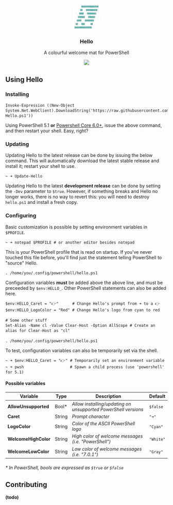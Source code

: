 <p align="center">
  <a href="https://github.com/electricduck/hello">
    <img src=".github/logo.png" width=80 height=80>
  </a>

  <h3 align="center">Hello</h3>

  <p align="center">
    A colourful welcome mat for PowerShell
  </p>
  
  <p align="center">
  <img src="https://i.imgur.com/vygwE2q.png">
  </p>
</p>

## Using Hello

### Installing

```
Invoke-Expression ((New-Object System.Net.WebClient).DownloadString('https://raw.githubusercontent.com/electricduck/hello/develop/Install-Hello.ps1'))
```

Using PowerShell 5.1 **or** [Powershell Core 6.0+](https://github.com/powershell/powershell), issue the above command, and then restart your shell. Easy, right?

### Updating

Updating Hello to the latest release can be done by issuing the below command. This will automatically download the latest stable release and install it; restart your shell to use.

```
~ ➜ Update-Hello
```

Updating Hello to the latest **development release** can be done by setting the `-Dev` parameter to `$true`. However, if something breaks and Hello no longer works, there is no way to revert this: you will need to destroy `hello.ps1` and install a fresh copy.

### Configuring

Basic customization is possible by setting environment variables in `$PROFILE`.

```
~ ➜ notepad $PROFILE # or another editor besides notepad
```

This is your PowerShell profile that is read on startup. If you've never touched this file before, you'll find just the statement telling PowerShell to "source" Hello.

```
. /home/you/.config/powershell/hello.ps1
```

Configuration variables **must** be added above the above line, and must be preceeded by `$env:HELLO_`. Other PowerShell statements can also be added here.

```
$env:HELLO_Caret = "👉"      # Change Hello's prompt from ➜ to a 👉
$env:HELLO_LogoColor = "Red" # Change Hello's logo from cyan to red

# Some other stuff
Set-Alias -Name cl -Value Clear-Host -Option AllScope # Create an alias for Clear-Host as "cl"

. /home/you/.config/powershell/hello.ps1
```

To test, configuration variables can also be temporarily set via the shell.

```
~ ➜ $env:HELLO_Caret = "👉" # Temporarily set an environment variable
~ ➜ pwsh                    # Spawn a child process (use 'powershell' for 5.1)
```

#### Possible variables

| **Variable** | **Type** | **Description** | **Default** |
| ------------ | -------- | --------------- | ----------- |
| **AllowUnsupported** | Bool* | _Allow installing/updating on unsupported PowerShell versions_ | `$false` |
| **Caret** | String | _Prompt character_ | `"➜"` |
| **LogoColor** | String | _Color of the ASCII PowerShell logo_ | `"Cyan"` |
| **WelcomeHighColor** | String | _High color of welcome messages (i.e. "PowerShell")_ | `"White"` |
| **WelcomeLowColor** | String | _Low color of welcome messages (i.e. "7.0.1")_ | `"Gray"` |

###### * In PowerShell, bools are expressed as `$true` or `$false`


## Contributing

__(todo)__
